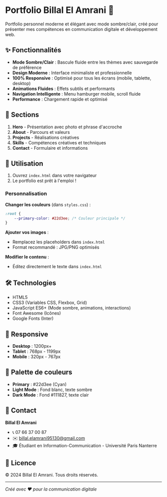 # Portfolio Billal El Amrani 🎨

Portfolio personnel moderne et élégant avec mode sombre/clair, créé pour présenter mes compétences en communication digitale et développement web.

## ✨ Fonctionnalités

- **Mode Sombre/Clair** : Bascule fluide entre les thèmes avec sauvegarde de préférence
- **Design Moderne** : Interface minimaliste et professionnelle
- **100% Responsive** : Optimisé pour tous les écrans (mobile, tablette, desktop)
- **Animations Fluides** : Effets subtils et performants
- **Navigation Intelligente** : Menu hamburger mobile, scroll fluide
- **Performance** : Chargement rapide et optimisé

## 🎯 Sections

1. **Hero** - Présentation avec photo et phrase d'accroche
2. **About** - Parcours et valeurs
3. **Projects** - Réalisations créatives
4. **Skills** - Compétences créatives et techniques
5. **Contact** - Formulaire et informations

## 🚀 Utilisation

1. Ouvrez `index.html` dans votre navigateur
2. Le portfolio est prêt à l'emploi !

### Personnalisation

**Changer les couleurs** (dans `styles.css`) :
```css
:root {
    --primary-color: #22d3ee; /* Couleur principale */
}
```

**Ajouter vos images** :
- Remplacez les placeholders dans `index.html`
- Format recommandé : JPG/PNG optimisés

**Modifier le contenu** :
- Éditez directement le texte dans `index.html`

## 🛠️ Technologies

- HTML5
- CSS3 (Variables CSS, Flexbox, Grid)
- JavaScript ES6+ (Mode sombre, animations, interactions)
- Font Awesome (Icônes)
- Google Fonts (Inter)

## 📱 Responsive

- **Desktop** : 1200px+
- **Tablet** : 768px - 1199px
- **Mobile** : 320px - 767px

## 🎨 Palette de couleurs

- **Primary** : #22d3ee (Cyan)
- **Light Mode** : Fond blanc, texte sombre
- **Dark Mode** : Fond #111827, texte clair

## 📧 Contact

**Billal El Amrani**
- 📞 07 66 37 00 87
- ✉️ billal.elamrani95130@gmail.com
- 🎓 Étudiant en Information-Communication - Université Paris Nanterre

## 📄 Licence

© 2024 Billal El Amrani. Tous droits réservés.

---

*Créé avec ❤️ pour la communication digitale*

